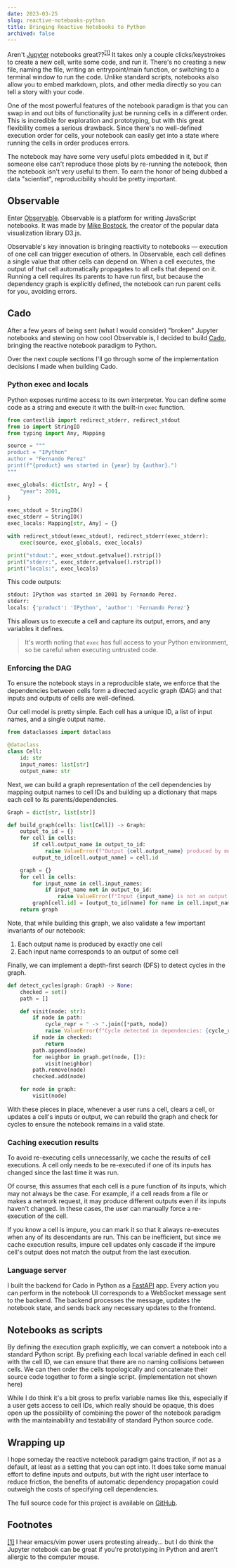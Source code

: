 ```yaml
---
date: 2023-03-25
slug: reactive-notebooks-python
title: Bringing Reactive Notebooks to Python
archived: false
---
```


Aren't <a href="https://jupyter.org" target="_blank">Jupyter</a> notebooks great??<sup id="fnref:fn1"><a class="fnref" href="#fn:fn1">[1]</a></sup> It takes only a couple clicks/keystrokes to create a new cell, write some code, and run it. There's no creating a new file, naming the file, writing an entrypoint/main function, or switching to a terminal window to run the code. Unlike standard scripts, notebooks also allow you to embed markdown, plots, and other media directly so you can tell a story with your code.

One of the most powerful features of the notebook paradigm is that you can swap in and out bits of functionality just be running cells in a different order. This is incredible for exploration and prototyping, but with this great flexibility comes a serious drawback. Since there's no well-defined execution order for cells, your notebook can easily get into a state where running the cells in order produces errors.

The notebook may have some very useful plots embedded in it, but if someone else can't reproduce those plots by re-running the notebook, then the notebook isn't very useful to them. To earn the honor of being dubbed a data "scientist", reproducibility should be pretty important.

## Observable

Enter <a href="https://observablehq.com" target="_blank">Observable</a>. Observable is a platform for writing JavaScript notebooks. It was made by <a href="https://bost.ocks.org/mike" target="_blank">Mike Bostock</a>, the creator of the popular data visualization library D3.js.

Observable's key innovation is bringing reactivity to notebooks &mdash; execution of one cell can trigger execution of others. In Observable, each cell defines a single value that other cells can depend on. When a cell executes, the output of that cell automatically propagates to all cells that depend on it. Running a cell requires its parents to have run first, but because the dependency graph is explicitly defined, the notebook can run parent cells for you, avoiding errors.

## Cado

After a few years of being sent (what I would consider) "broken" Jupyter notebooks and stewing on how cool Observable is, I decided to build <a href="https://github.com/gregorybchris/cado" target="_blank">Cado</a>, bringing the reactive notebook paradigm to Python.

Over the next couple sections I'll go through some of the implementation decisions I made when building Cado.

### Python exec and locals

Python exposes runtime access to its own interpreter. You can define some code as a string and execute it with the built-in `exec` function.

```py
from contextlib import redirect_stderr, redirect_stdout
from io import StringIO
from typing import Any, Mapping

source = """
product = "IPython"
author = "Fernando Perez"
print(f"{product} was started in {year} by {author}.")
"""

exec_globals: dict[str, Any] = {
    "year": 2001,
}

exec_stdout = StringIO()
exec_stderr = StringIO()
exec_locals: Mapping[str, Any] = {}

with redirect_stdout(exec_stdout), redirect_stderr(exec_stderr):
    exec(source, exec_globals, exec_locals)

print("stdout:", exec_stdout.getvalue().rstrip())
print("stderr:", exec_stderr.getvalue().rstrip())
print("locals:", exec_locals)
```

This code outputs:

```bash
stdout: IPython was started in 2001 by Fernando Perez.
stderr:
locals: {'product': 'IPython', 'author': 'Fernando Perez'}
```

This allows us to execute a cell and capture its output, errors, and any variables it defines.

> It's worth noting that `exec` has full access to your Python environment, so be careful when executing untrusted code.

### Enforcing the DAG

To ensure the notebook stays in a reproducible state, we enforce that the dependencies between cells form a directed acyclic graph (DAG) and that inputs and outputs of cells are well-defined.

Our cell model is pretty simple. Each cell has a unique ID, a list of input names, and a single output name.

```py
from dataclasses import dataclass

@dataclass
class Cell:
    id: str
    input_names: list[str]
    output_name: str
```

Next, we can build a graph representation of the cell dependencies by mapping output names to cell IDs and building up a dictionary that maps each cell to its parents/dependencies.

```py
Graph = dict[str, list[str]]

def build_graph(cells: list[Cell]) -> Graph:
    output_to_id = {}
    for cell in cells:
        if cell.output_name in output_to_id:
            raise ValueError(f"Output {cell.output_name} produced by multiple cells")
        output_to_id[cell.output_name] = cell.id

    graph = {}
    for cell in cells:
        for input_name in cell.input_names:
            if input_name not in output_to_id:
                raise ValueError(f"Input {input_name} is not an output of any cell")
        graph[cell.id] = [output_to_id[name] for name in cell.input_names]
    return graph
```

Note, that while building this graph, we also validate a few important invariants of our notebook:

1. Each output name is produced by exactly one cell
2. Each input name corresponds to an output of some cell

Finally, we can implement a depth-first search (DFS) to detect cycles in the graph.

```py
def detect_cycles(graph: Graph) -> None:
    checked = set()
    path = []

    def visit(node: str):
        if node in path:
            cycle_repr = " -> ".join([*path, node])
            raise ValueError(f"Cycle detected in dependencies: {cycle_repr}")
        if node in checked:
            return
        path.append(node)
        for neighbor in graph.get(node, []):
            visit(neighbor)
        path.remove(node)
        checked.add(node)

    for node in graph:
        visit(node)
```

With these pieces in place, whenever a user runs a cell, clears a cell, or updates a cell's inputs or output, we can rebuild the graph and check for cycles to ensure the notebook remains in a valid state.

### Caching execution results

To avoid re-executing cells unnecessarily, we cache the results of cell executions. A cell only needs to be re-executed if one of its inputs has changed since the last time it was run.

Of course, this assumes that each cell is a pure function of its inputs, which may not always be the case. For example, if a cell reads from a file or makes a network request, it may produce different outputs even if its inputs haven't changed. In these cases, the user can manually force a re-execution of the cell.

If you know a cell is impure, you can mark it so that it always re-executes when any of its descendants are run. This can be inefficient, but since we cache execution results, impure cell updates only cascade if the impure cell's output does not match the output from the last execution.

### Language server

I built the backend for Cado in Python as a <a href="https://fastapi.tiangolo.com" target="_blank">FastAPI</a> app. Every action you can perform in the notebook UI corresponds to a WebSocket message sent to the backend. The backend processes the message, updates the notebook state, and sends back any necessary updates to the frontend.

## Notebooks as scripts

By defining the execution graph explicitly, we can convert a notebook into a standard Python script. By prefixing each local variable defined in each cell with the cell ID, we can ensure that there are no naming collisions between cells. We can then order the cells topologically and concatenate their source code together to form a single script. (implementation not shown here)

While I do think it's a bit gross to prefix variable names like this, especially if a user gets access to cell IDs, which really should be opaque, this does open up the possibility of combining the power of the notebook paradigm with the maintainability and testability of standard Python source code.

## Wrapping up

I hope someday the reactive notebook paradigm gains traction, if not as a default, at least as a setting that you can opt into. It does take some manual effort to define inputs and outputs, but with the right user interface to reduce friction, the benefits of automatic dependency propagation could outweigh the costs of specifying cell dependencies.

The full source code for this project is available on <a href="https://github.com/gregorybchris/cado" target="_blank">GitHub</a>.

## Footnotes

<div id="footnotes">
  <div id="fn:fn1">
    <a class="fn" href="#fnref:fn1">[1]</a>
    <span>I hear emacs/vim power users protesting already... but I do think the Jupyter notebook can be great if you're prototyping in Python and aren't allergic to the computer mouse.</span>
  </div>
</div>
